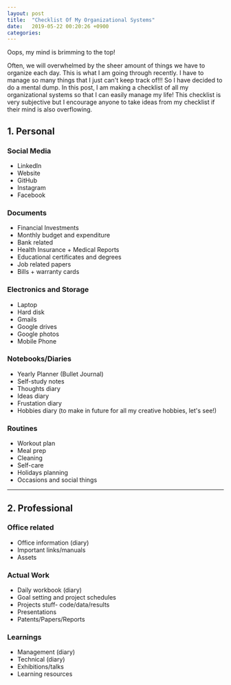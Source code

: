 ```yaml
---
layout: post
title:  "Checklist Of My Organizational Systems"
date:   2019-05-22 00:20:26 +0900
categories: 
---
```


Oops, my mind is brimming to the top!

Often, we will overwhelmed by the sheer amount of things we have to organize each day. This is what I am going through recently. I have to manage so many things that I just can't keep track of!!!
So I have decided to do a mental dump. In this post, I am making a checklist of all my organizational systems so that I can easily manage my life! This checklist is very subjective but I encourage anyone to take ideas from my checklist if their mind is also overflowing.


## 1. Personal

### Social Media 
- LinkedIn
- Website
- GitHub
- Instagram
- Facebook

### Documents
- Financial Investments
- Monthly budget and expenditure
- Bank related
- Health Insurance + Medical Reports
- Educational certificates and degrees
- Job related papers
- Bills + warranty cards

### Electronics and Storage
- Laptop
- Hard disk
- Gmails
- Google drives
- Google photos
- Mobile Phone

### Notebooks/Diaries
- Yearly Planner (Bullet Journal)
- Self-study notes
- Thoughts diary
- Ideas diary
- Frustation diary
- Hobbies diary (to make in future for all my creative hobbies, let's see!)

### Routines
- Workout plan
- Meal prep
- Cleaning
- Self-care
- Holidays planning
- Occasions and social things

--------------------------------------------------
## 2. Professional
### Office related
- Office information (diary)
- Important links/manuals
- Assets

### Actual Work
- Daily workbook (diary)
- Goal setting and project schedules
- Projects stuff- code/data/results
- Presentations
- Patents/Papers/Reports 

### Learnings
- Management (diary)
- Technical (diary)
- Exhibitions/talks
- Learning resources